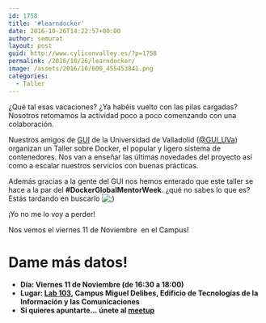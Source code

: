```yaml
---
id: 1758
title: '#learndocker'
date: 2016-10-26T14:22:57+00:00
author: semurat
layout: post
guid: http://www.cyliconvalley.es/?p=1758
permalink: /2016/10/26/learndocker/
image: /assets/2016/10/600_455453841.png
categories:
  - Taller
---
```

¿Qué tal esas vacaciones? ¿Ya habéis vuelto con las pilas cargadas? Nosotros retomamos la actividad poco a poco comenzando con una colaboración.

Nuestros amigos de <a href="http://www.gui.uva.es/" target="_blank">GUI</a> de la Universidad de Valladolid (<a href="https://www.twitter.com/GUI_UVa" target="_blank">@GUI_UVa</a>) organizan un Taller sobre Docker, el popular y ligero sistema de contenedores. Nos van a enseñar las últimas novedades del proyecto así como a escalar nuestros servicios con buenas prácticas.

Además gracias a la gente del GUI nos hemos enterado que este taller se hace a la par del **#DockerGlobalMentorWeek**. ¿qué no sabes lo que es? Estás tardando en buscarlo <img src="http://www.cyliconvalley.es/wp-includes/images/smilies/icon_wink.gif" alt=";)" class="wp-smiley" />

¡Yo no me lo voy a perder!

Nos vemos el viernes 11 de Noviembre  en el Campus!

# Dame más datos!

  * **Día: Viernes 11 de Noviembre (de 16:30 a 18:00)**
  * **Lugar: <a title="Mapa" href="https://www.google.com/maps?f=q&hl=en&q=Campus+Miguel+Delibes,+Edificio+de+Tecnolog%C3%ADas+de+la+Informaci%C3%B3n+y+las+Comunicaciones,+Paseo+de+Bel%C3%A9n,+15,+Valladolid,+es" target="_blank">Lab 103</a>, Campus Miguel Delibes, Edificio de Tecnologías de la Información y las Comunicaciones**
  * **Si quieres apuntarte… únete al <a href="https://www.meetup.com/guiuva/events/235122630/?eventId=235122630" target="_blank">meetup</a>**